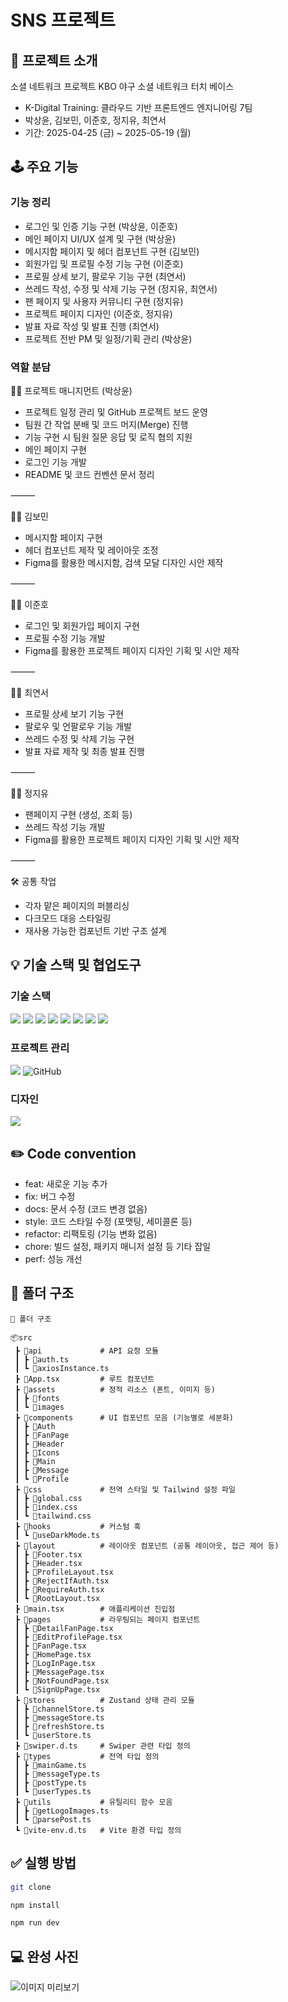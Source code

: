 # SNS 프로젝트

## 📝 프로젝트 소개

소셜 네트워크 프로젝트
KBO 야구 소셜 네트워크
터치 베이스

- K-Digital Training: 클라우드 기반 프론트엔드 엔지니어링 7팀
- 박상윤, 김보민, 이준호, 정지유, 최연서
- 기간: 2025-04-25 (금) ~ 2025-05-19 (월)

## 🕹️ 주요 기능

### 기능 정리

- 로그인 및 인증 기능 구현 (박상윤, 이준호)
- 메인 페이지 UI/UX 설계 및 구현 (박상윤)
- 메시지함 페이지 및 헤더 컴포넌트 구현 (김보민)
- 회원가입 및 프로필 수정 기능 구현 (이준호)
- 프로필 상세 보기, 팔로우 기능 구현 (최연서)
- 쓰레드 작성, 수정 및 삭제 기능 구현 (정지유, 최연서)
- 팬 페이지 및 사용자 커뮤니티 구현 (정지유)
- 프로젝트 페이지 디자인 (이준호, 정지유)
- 발표 자료 작성 및 발표 진행 (최연서)
- 프로젝트 전반 PM 및 일정/기획 관리 (박상윤)

### 역할 분담

👨‍💼 프로젝트 매니지먼트 (박상윤)

- 프로젝트 일정 관리 및 GitHub 프로젝트 보드 운영
- 팀원 간 작업 분배 및 코드 머지(Merge) 진행
- 기능 구현 시 팀원 질문 응답 및 로직 협의 지원
- 메인 페이지 구현
- 로그인 기능 개발
- README 및 코드 컨벤션 문서 정리

⸻

👩‍💻 김보민

- 메시지함 페이지 구현
- 헤더 컴포넌트 제작 및 레이아웃 조정
- Figma를 활용한 메시지함, 검색 모달 디자인 시안 제작

⸻

👨‍💻 이준호

- 로그인 및 회원가입 페이지 구현
- 프로필 수정 기능 개발
- Figma를 활용한 프로젝트 페이지 디자인 기획 및 시안 제작

⸻

👩‍💻 최연서

- 프로필 상세 보기 기능 구현
- 팔로우 및 언팔로우 기능 개발
- 쓰레드 수정 및 삭제 기능 구현
- 발표 자료 제작 및 최종 발표 진행

⸻

👩‍💻 정지유

- 팬페이지 구현 (생성, 조회 등)
- 쓰레드 작성 기능 개발
- Figma를 활용한 프로젝트 페이지 디자인 기획 및 시안 제작

⸻

🛠️ 공통 작업

- 각자 맡은 페이지의 퍼블리싱
- 다크모드 대응 스타일링
- 재사용 가능한 컴포넌트 기반 구조 설계

## 💡 기술 스택 및 협업도구

### 기술 스택

<img src="https://img.shields.io/badge/react-61DAFB?style=for-the-badge&logo=react&logoColor=black"> <img src="https://img.shields.io/badge/tailwindcss-06B6D4?style=for-the-badge&logo=tailwindcss&logoColor=white"> <img src="https://img.shields.io/badge/axios-5A29E4?style=for-the-badge&logo=axios&logoColor=white"> <img src="https://img.shields.io/badge/react_router-CA4245?style=for-the-badge&logo=react-router&logoColor=white"> <img src="https://img.shields.io/badge/zustand-000000?style=for-the-badge&logo=zustand&logoColor=white"> <img src="https://img.shields.io/badge/vite-646CFF?style=for-the-badge&logo=vite&logoColor=white"> <img src="https://img.shields.io/badge/typescript-3178C6?style=for-the-badge&logo=typescript&logoColor=white"> <img src="https://img.shields.io/badge/eslint-4B32C3?style=for-the-badge&logo=eslint&logoColor=white">

### 프로젝트 관리

<img src="https://img.shields.io/badge/Notion-%23000000.svg?style=for-the-badge&logo=notion&logoColor=white"> <img alt="GitHub" src ="https://img.shields.io/badge/GitHub-181717.svg?&style=for-the-badge&logo=GitHub&logoColor=white"/>

### 디자인

<img src="https://img.shields.io/badge/figma-%23F24E1E.svg?style=for-the-badge&logo=figma&logoColor=white">

## ✏️ Code convention

- feat: 새로운 기능 추가
- fix: 버그 수정
- docs: 문서 수정 (코드 변경 없음)
- style: 코드 스타일 수정 (포맷팅, 세미콜론 등)
- refactor: 리팩토링 (기능 변화 없음)
- chore: 빌드 설정, 패키지 매니저 설정 등 기타 잡일
- perf: 성능 개선

## 📂 폴더 구조

```plaintext
📂 폴더 구조

📦src
 ┣ 📂api             # API 요청 모듈
 ┃ ┣ 📜auth.ts
 ┃ ┗ 📜axiosInstance.ts
 ┣ 📜App.tsx         # 루트 컴포넌트
 ┣ 📂assets          # 정적 리소스 (폰트, 이미지 등)
 ┃ ┣ 📂fonts
 ┃ ┗ 📂images
 ┣ 📂components      # UI 컴포넌트 모음 (기능별로 세분화)
 ┃ ┣ 📂Auth
 ┃ ┣ 📂FanPage
 ┃ ┣ 📂Header
 ┃ ┣ 📂Icons
 ┃ ┣ 📂Main
 ┃ ┣ 📂Message
 ┃ ┗ 📂Profile
 ┣ 📂css             # 전역 스타일 및 Tailwind 설정 파일
 ┃ ┣ 📜global.css
 ┃ ┣ 📜index.css
 ┃ ┗ 📜tailwind.css
 ┣ 📂hooks           # 커스텀 훅
 ┃ ┗ 📜useDarkMode.ts
 ┣ 📂layout          # 레이아웃 컴포넌트 (공통 레이아웃, 접근 제어 등)
 ┃ ┣ 📜Footer.tsx
 ┃ ┣ 📜Header.tsx
 ┃ ┣ 📜ProfileLayout.tsx
 ┃ ┣ 📜RejectIfAuth.tsx
 ┃ ┣ 📜RequireAuth.tsx
 ┃ ┗ 📜RootLayout.tsx
 ┣ 📜main.tsx        # 애플리케이션 진입점
 ┣ 📂pages           # 라우팅되는 페이지 컴포넌트
 ┃ ┣ 📜DetailFanPage.tsx
 ┃ ┣ 📜EditProfilePage.tsx
 ┃ ┣ 📜FanPage.tsx
 ┃ ┣ 📜HomePage.tsx
 ┃ ┣ 📜LogInPage.tsx
 ┃ ┣ 📜MessagePage.tsx
 ┃ ┣ 📜NotFoundPage.tsx
 ┃ ┗ 📜SignUpPage.tsx
 ┣ 📂stores          # Zustand 상태 관리 모듈
 ┃ ┣ 📜channelStore.ts
 ┃ ┣ 📜messageStore.ts
 ┃ ┣ 📜refreshStore.ts
 ┃ ┗ 📜userStore.ts
 ┣ 📜swiper.d.ts     # Swiper 관련 타입 정의
 ┣ 📂types           # 전역 타입 정의
 ┃ ┣ 📜mainGame.ts
 ┃ ┣ 📜messageType.ts
 ┃ ┣ 📜postType.ts
 ┃ ┗ 📜userTypes.ts
 ┣ 📂utils           # 유틸리티 함수 모음
 ┃ ┣ 📜getLogoImages.ts
 ┃ ┗ 📜parsePost.ts
 ┗ 📜vite-env.d.ts   # Vite 환경 타입 정의
```

## ✅ 실행 방법

```bash
git clone

npm install

npm run dev
```

## 💻 완성 사진

![이미지 미리보기](./preview.png)
